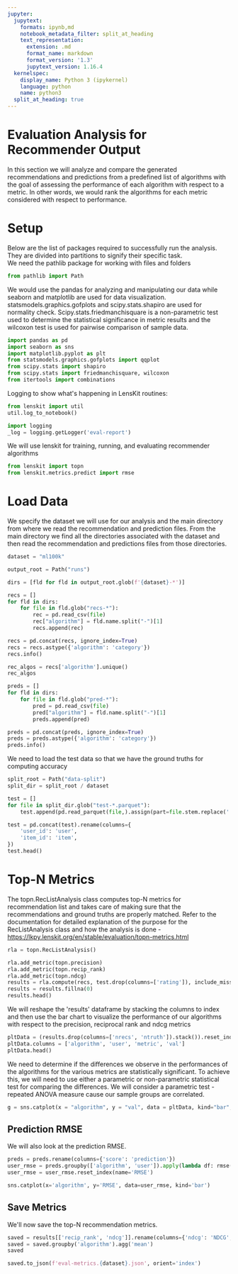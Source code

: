 ```yaml
---
jupyter:
  jupytext:
    formats: ipynb,md
    notebook_metadata_filter: split_at_heading
    text_representation:
      extension: .md
      format_name: markdown
      format_version: '1.3'
      jupytext_version: 1.16.4
  kernelspec:
    display_name: Python 3 (ipykernel)
    language: python
    name: python3
  split_at_heading: true
---
```


# Evaluation Analysis for Recommender Output


In this section we will analyze and compare the generated recommendations and predictions from a predefined list of algorithms with the goal of assessing the performance of each algorithm with respect to a metric. In other words, we would rank the algorithms for each metric considered with respect to performance.


# Setup


Below are the list of packages required to successfully run the analysis. They are divided into partitions to signify their specific task.<br>
We need the pathlib package for working with files and folders

```python
from pathlib import Path
```

We would use the pandas for analyzing and manipulating our data while seaborn and matplotlib are used for data visualization. statsmodels.graphics.gofplots and scipy.stats.shapiro are used for normality check. Scipy.stats.friedmanchisquare is a non-parametric test used to determine the statistical significance in metric results and the wilcoxon test is used for pairwise comparison of sample data.

```python
import pandas as pd
import seaborn as sns
import matplotlib.pyplot as plt
from statsmodels.graphics.gofplots import qqplot
from scipy.stats import shapiro
from scipy.stats import friedmanchisquare, wilcoxon
from itertools import combinations
```

Logging to show what's happening in LensKit routines:

```python
from lenskit import util
util.log_to_notebook()
```

```python
import logging
_log = logging.getLogger('eval-report')
```

We will use lenskit for training, running, and evaluating recommender algorithms

```python
from lenskit import topn
from lenskit.metrics.predict import rmse
```

# Load Data


We specify the dataset we will use for our analysis and the main directory from where we read the recommendation and prediction files. From the main directory we find all the directories associated with the dataset and then read the recommendation and predictions files from those directories.

```python tags=["parameters"]
dataset = "ml100k"
```

```python
output_root = Path("runs")
```

```python
dirs = [fld for fld in output_root.glob(f'{dataset}-*')]
```

```python
recs = []
for fld in dirs:
    for file in fld.glob("recs-*"):
        rec = pd.read_csv(file)
        rec["algorithm"] = fld.name.split("-")[1]
        recs.append(rec)

recs = pd.concat(recs, ignore_index=True)
recs = recs.astype({'algorithm': 'category'})
recs.info()
```

```python
rec_algos = recs['algorithm'].unique()
rec_algos
```

```python
preds = []
for fld in dirs:
    for file in fld.glob("pred-*"):
        pred = pd.read_csv(file)
        pred["algorithm"] = fld.name.split("-")[1]
        preds.append(pred)

preds = pd.concat(preds, ignore_index=True)
preds = preds.astype({'algorithm': 'category'})
preds.info()
```

We need to load the test data so that we have the ground truths for computing accuracy

```python
split_root = Path("data-split")
split_dir = split_root / dataset
```

```python
test = []
for file in split_dir.glob("test-*.parquet"):
    test.append(pd.read_parquet(file,).assign(part=file.stem.replace('.parquet', '')))

test = pd.concat(test).rename(columns={
    'user_id': 'user',
    'item_id': 'item',
})
test.head()
```

# Top-N Metrics


The topn.RecListAnalysis class computes top-N metrics for recommendation list and takes care of making sure that the recommendations and ground truths are properly matched. Refer to the documentation for detailed explanation of the purpose for the RecListAnalysis class and how the analysis is done - https://lkpy.lenskit.org/en/stable/evaluation/topn-metrics.html

```python
rla = topn.RecListAnalysis()

rla.add_metric(topn.precision)
rla.add_metric(topn.recip_rank)
rla.add_metric(topn.ndcg)
results = rla.compute(recs, test.drop(columns=['rating']), include_missing=True)
results = results.fillna(0)
results.head()
```

We will reshape the 'results' dataframe by stacking the columns to index and then use the bar chart to visualize the performance of our algorithms with respect to the precision, reciprocal rank and ndcg metrics

```python
pltData = (results.drop(columns=['nrecs', 'ntruth']).stack()).reset_index()
pltData.columns = ['algorithm', 'user', 'metric', 'val']
pltData.head()
```

We need to determine if the differences we observe in the performances of the algorithms for the various metrics are statistically significant. To achieve this, we will need to use either a parametric or non-parametric statistical test for comparing the differences. We will consider a parametric test - repeated ANOVA measure cause our sample groups are correlated.

```python
g = sns.catplot(x = "algorithm", y = "val", data = pltData, kind="bar", col = "metric", aspect=1.2, height=3, sharey=False)
```

## Prediction RMSE

We will also look at the prediction RMSE.

```python
preds = preds.rename(columns={'score': 'prediction'})
user_rmse = preds.groupby(['algorithm', 'user']).apply(lambda df: rmse(df['prediction'], df['rating']))
user_rmse = user_rmse.reset_index(name='RMSE')
```

```python
sns.catplot(x='algorithm', y='RMSE', data=user_rmse, kind='bar')
```

## Save Metrics

We'll now save the top-N recommendation metrics.

```python
saved = results[['recip_rank', 'ndcg']].rename(columns={'ndcg': 'NDCG', 'recip_rank': 'RecipRank'})
saved = saved.groupby('algorithm').agg('mean')
saved
```

```python
saved.to_json(f'eval-metrics.{dataset}.json', orient='index')
```

